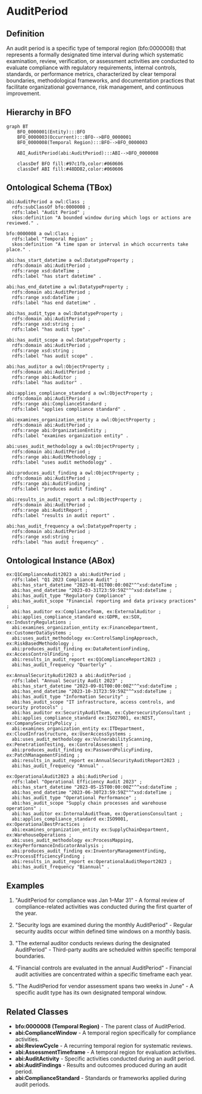 # AuditPeriod

## Definition
An audit period is a specific type of temporal region (bfo:0000008) that represents a formally designated time interval during which systematic examination, review, verification, or assessment activities are conducted to evaluate compliance with regulatory requirements, internal controls, standards, or performance metrics, characterized by clear temporal boundaries, methodological frameworks, and documentation practices that facilitate organizational governance, risk management, and continuous improvement.

## Hierarchy in BFO
```mermaid
graph BT
    BFO_0000001(Entity):::BFO
    BFO_0000003(Occurrent):::BFO-->BFO_0000001
    BFO_0000008(Temporal Region):::BFO-->BFO_0000003
    
    ABI_AuditPeriod(abi:AuditPeriod):::ABI-->BFO_0000008
    
    classDef BFO fill:#97c1fb,color:#060606
    classDef ABI fill:#48DD82,color:#060606
```

## Ontological Schema (TBox)
```turtle
abi:AuditPeriod a owl:Class ;
  rdfs:subClassOf bfo:0000008 ;
  rdfs:label "Audit Period" ;
  skos:definition "A bounded window during which logs or actions are reviewed." .

bfo:0000008 a owl:Class ;
  rdfs:label "Temporal Region" ;
  skos:definition "A time span or interval in which occurrents take place." .

abi:has_start_datetime a owl:DatatypeProperty ;
  rdfs:domain abi:AuditPeriod ;
  rdfs:range xsd:dateTime ;
  rdfs:label "has start datetime" .

abi:has_end_datetime a owl:DatatypeProperty ;
  rdfs:domain abi:AuditPeriod ;
  rdfs:range xsd:dateTime ;
  rdfs:label "has end datetime" .

abi:has_audit_type a owl:DatatypeProperty ;
  rdfs:domain abi:AuditPeriod ;
  rdfs:range xsd:string ;
  rdfs:label "has audit type" .

abi:has_audit_scope a owl:DatatypeProperty ;
  rdfs:domain abi:AuditPeriod ;
  rdfs:range xsd:string ;
  rdfs:label "has audit scope" .

abi:has_auditor a owl:ObjectProperty ;
  rdfs:domain abi:AuditPeriod ;
  rdfs:range abi:Auditor ;
  rdfs:label "has auditor" .

abi:applies_compliance_standard a owl:ObjectProperty ;
  rdfs:domain abi:AuditPeriod ;
  rdfs:range abi:ComplianceStandard ;
  rdfs:label "applies compliance standard" .

abi:examines_organization_entity a owl:ObjectProperty ;
  rdfs:domain abi:AuditPeriod ;
  rdfs:range abi:OrganizationEntity ;
  rdfs:label "examines organization entity" .

abi:uses_audit_methodology a owl:ObjectProperty ;
  rdfs:domain abi:AuditPeriod ;
  rdfs:range abi:AuditMethodology ;
  rdfs:label "uses audit methodology" .

abi:produces_audit_finding a owl:ObjectProperty ;
  rdfs:domain abi:AuditPeriod ;
  rdfs:range abi:AuditFinding ;
  rdfs:label "produces audit finding" .

abi:results_in_audit_report a owl:ObjectProperty ;
  rdfs:domain abi:AuditPeriod ;
  rdfs:range abi:AuditReport ;
  rdfs:label "results in audit report" .

abi:has_audit_frequency a owl:DatatypeProperty ;
  rdfs:domain abi:AuditPeriod ;
  rdfs:range xsd:string ;
  rdfs:label "has audit frequency" .
```

## Ontological Instance (ABox)
```turtle
ex:Q1ComplianceAudit2023 a abi:AuditPeriod ;
  rdfs:label "Q1 2023 Compliance Audit" ;
  abi:has_start_datetime "2023-01-01T00:00:00Z"^^xsd:dateTime ;
  abi:has_end_datetime "2023-03-31T23:59:59Z"^^xsd:dateTime ;
  abi:has_audit_type "Regulatory Compliance" ;
  abi:has_audit_scope "Financial reporting and data privacy practices" ;
  abi:has_auditor ex:ComplianceTeam, ex:ExternalAuditor ;
  abi:applies_compliance_standard ex:GDPR, ex:SOX, ex:IndustryRegulations ;
  abi:examines_organization_entity ex:FinanceDepartment, ex:CustomerDataSystems ;
  abi:uses_audit_methodology ex:ControlSamplingApproach, ex:RiskBasedMethodology ;
  abi:produces_audit_finding ex:DataRetentionFinding, ex:AccessControlFinding ;
  abi:results_in_audit_report ex:Q1ComplianceReport2023 ;
  abi:has_audit_frequency "Quarterly" .

ex:AnnualSecurityAudit2023 a abi:AuditPeriod ;
  rdfs:label "Annual Security Audit 2023" ;
  abi:has_start_datetime "2023-09-01T00:00:00Z"^^xsd:dateTime ;
  abi:has_end_datetime "2023-10-31T23:59:59Z"^^xsd:dateTime ;
  abi:has_audit_type "Information Security" ;
  abi:has_audit_scope "IT infrastructure, access controls, and security protocols" ;
  abi:has_auditor ex:SecurityAuditTeam, ex:CybersecurityConsultant ;
  abi:applies_compliance_standard ex:ISO27001, ex:NIST, ex:CompanySecurityPolicy ;
  abi:examines_organization_entity ex:ITDepartment, ex:CloudInfrastructure, ex:UserAccessSystems ;
  abi:uses_audit_methodology ex:VulnerabilityScanning, ex:PenetrationTesting, ex:ControlAssessment ;
  abi:produces_audit_finding ex:PasswordPolicyFinding, ex:PatchManagementFinding ;
  abi:results_in_audit_report ex:AnnualSecurityAuditReport2023 ;
  abi:has_audit_frequency "Annual" .

ex:OperationalAudit2023 a abi:AuditPeriod ;
  rdfs:label "Operational Efficiency Audit 2023" ;
  abi:has_start_datetime "2023-05-15T00:00:00Z"^^xsd:dateTime ;
  abi:has_end_datetime "2023-06-30T23:59:59Z"^^xsd:dateTime ;
  abi:has_audit_type "Operational Performance" ;
  abi:has_audit_scope "Supply chain processes and warehouse operations" ;
  abi:has_auditor ex:InternalAuditTeam, ex:OperationsConsultant ;
  abi:applies_compliance_standard ex:ISO9001, ex:OperationalBestPractices ;
  abi:examines_organization_entity ex:SupplyChainDepartment, ex:WarehouseOperations ;
  abi:uses_audit_methodology ex:ProcessMapping, ex:KeyPerformanceIndicatorAnalysis ;
  abi:produces_audit_finding ex:InventoryManagementFinding, ex:ProcessEfficiencyFinding ;
  abi:results_in_audit_report ex:OperationalAuditReport2023 ;
  abi:has_audit_frequency "Biannual" .
```

## Examples
1. "AuditPeriod for compliance was Jan 1–Mar 31" - A formal review of compliance-related activities was conducted during the first quarter of the year.

2. "Security logs are examined during the monthly AuditPeriod" - Regular security audits occur within defined time windows on a monthly basis.

3. "The external auditor conducts reviews during the designated AuditPeriod" - Third-party audits are scheduled within specific temporal boundaries.

4. "Financial controls are evaluated in the annual AuditPeriod" - Financial audit activities are concentrated within a specific timeframe each year.

5. "The AuditPeriod for vendor assessment spans two weeks in June" - A specific audit type has its own designated temporal window.

## Related Classes
- **bfo:0000008 (Temporal Region)** - The parent class of AuditPeriod.
- **abi:ComplianceWindow** - A temporal region specifically for compliance activities.
- **abi:ReviewCycle** - A recurring temporal region for systematic reviews.
- **abi:AssessmentTimeframe** - A temporal region for evaluation activities.
- **abi:AuditActivity** - Specific activities conducted during an audit period.
- **abi:AuditFindings** - Results and outcomes produced during an audit period.
- **abi:ComplianceStandard** - Standards or frameworks applied during audit periods. 